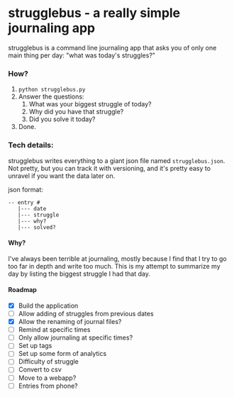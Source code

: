# strugglebus - a really simple journaling app
strugglebus is a command line journaling app that asks you of only one main thing per day: "what was today's struggles?" 

### How?
1. `python strugglebus.py`
2. Answer the questions:
    1. What was your biggest struggle of today?
    2. Why did you have that struggle?
    3. Did you solve it today?
3. Done.

### Tech details: 
strugglebus writes everything to a giant json file named `strugglebus.json`. Not pretty, but you can track it with versioning, and it's pretty easy to unravel if you want the data later on. 

json format:
    
    -- entry #
       |--- date
       |--- struggle
       |--- why?
       |--- solved?

#### Why?
I've always been terrible at journaling, mostly because I find that I try to go too far in depth and write too much. This is my attempt to summarize my day by listing the biggest struggle I had that day. 

#### Roadmap
- [x] Build the application
- [ ] Allow adding of struggles from previous dates
- [x] Allow the renaming of journal files?
- [ ] Remind at specific times 
- [ ] Only allow journaling at specific times? 
- [ ] Set up tags
- [ ] Set up some form of analytics
- [ ] Difficulty of struggle
- [ ] Convert to csv
- [ ] Move to a webapp? 
- [ ] Entries from phone?